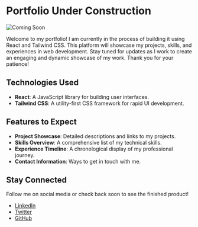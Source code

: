 # Portfolio Under Construction

![Coming Soon](https://www.google.com/url?sa=i&url=https%3A%2F%2Fnilesec.nilebasin.org%2F%3Fs%3Daesthetic-wallpapers-4k-hd-by-martin-hanigovsky-cc-AxzQ7dcx&psig=AOvVaw1S-UvycndMUh4uzayTMWc7&ust=1719162205581000&source=images&cd=vfe&opi=89978449&ved=0CBEQjRxqFwoTCKDMv7jY74YDFQAAAAAdAAAAABAR)

Welcome to my portfolio! I am currently in the process of building it using React and Tailwind CSS. This platform will showcase my projects, skills, and experiences in web development. Stay tuned for updates as I work to create an engaging and dynamic showcase of my work. Thank you for your patience!

## Technologies Used

- **React**: A JavaScript library for building user interfaces.
- **Tailwind CSS**: A utility-first CSS framework for rapid UI development.

## Features to Expect

- **Project Showcase**: Detailed descriptions and links to my projects.
- **Skills Overview**: A comprehensive list of my technical skills.
- **Experience Timeline**: A chronological display of my professional journey.
- **Contact Information**: Ways to get in touch with me.

## Stay Connected

Follow me on social media or check back soon to see the finished product!

- [LinkedIn](#)
- [Twitter](#)
- [GitHub](#)
